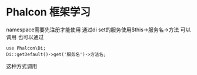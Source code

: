 # Phalcon 框架学习

namespace需要先注册才能使用
通过di set的服务使用$this->服务名->方法 可以调用
也可以通过
```
use Phalcon\Di;
Di::getDefault()->get('服务名')->方法名;
```
这种方式调用    
